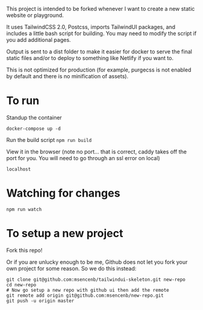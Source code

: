 This project is intended to be forked whenever I want to create a new static website or playground.

It uses TailwindCSS 2.0, Postcss, imports TailwindUI packages, and includes a little bash script for building.
You may need to modify the script if you add additional pages.

Output is sent to a dist folder to make it easier for docker to serve the final
static files and/or to deploy to something like Netlify if you want to.

This is not optimized for production (for example, purgecss is not enabled by default and there is no minification of assets).

# To run

Standup the container

`docker-compose up -d`

Run the build script
`npm run build`

View it in the browser (note no port... that is correct, caddy takes off the port for you. You will need to go through an ssl error on local)

`localhost`

# Watching for changes

`npm run watch`


# To setup a new project

Fork this repo!

Or if you are unlucky enough to be me, Github does not let you fork your own project for some reason. So we do this instead:

```
git clone git@github.com:msencenb/tailwindui-skeleton.git new-repo
cd new-repo
# Now go setup a new repo with github ui then add the remote
git remote add origin git@github.com:msencenb/new-repo.git
git push -u origin master
```